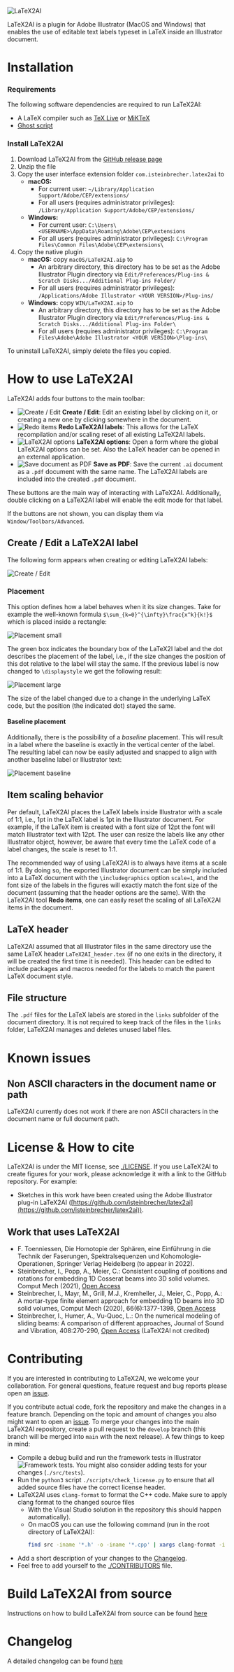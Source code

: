 ![LaTeX2AI](/doc/logo/logo_black.png?raw=true)

LaTeX2AI is a plugin for Adobe Illustrator (MacOS and Windows) that enables the use of editable text labels typeset in LaTeX inside an Illustrator document.

# Installation

### Requirements

The following software dependencies are required to run LaTeX2AI:

-   A LaTeX compiler such as [TeX Live](https://www.tug.org/texlive) or [MiKTeX](https://miktex.org)
-   [Ghost script](https://www.ghostscript.com)

### Install LaTeX2AI

1. Download LaTeX2AI from the [GitHub release page](https://github.com/isteinbrecher/latex2ai/releases)
1. Unzip the file
1. Copy the user interface extension folder `com.isteinbrecher.latex2ai` to
    - **macOS:**
        - For current user: `~/Library/Application Support/Adobe/CEP/extensions/`
        - For all users (requires administrator privileges): `/Library/Application Support/Adobe/CEP/extensions/`
    - **Windows:**
        - For current user: `C:\Users\<USERNAME>\AppData\Roaming\Adobe\CEP\extensions`
        - For all users (requires administrator privileges): `C:\Program Files\Common Files\Adobe\CEP\extensions\`
1. Copy the native plugin
    - **macOS:** copy `macOS/LaTeX2AI.aip` to
        - An arbitrary directory, this directory has to be set as the Adobe Illustrator Plugin directory via `Edit/Preferences/Plug-ins & Scratch Disks.../Additional Plug-ins Folder/`
        - For all users (requires administrator privileges): `/Applications/Adobe Illustrator <YOUR VERSION>/Plug-ins/`
    - **Windows:** copy `WIN/LaTeX2AI.aip` to
        - An arbitrary directory, this directory has to be set as the Adobe Illustrator Plugin directory via `Edit/Preferences/Plug-ins & Scratch Disks.../Additional Plug-ins Folder\`
        - For all users (requires administrator privileges): `C:\Program Files\Adobe\Adobe Illustrator <YOUR VERSION>\Plug-ins\`

To uninstall LaTeX2AI, simply delete the files you copied.

# How to use LaTeX2AI

LaTeX2AI adds four buttons to the main toolbar:

-   ![Create / Edit](/doc/images/tool_create.png?raw=true "Create / Edit") **Create / Edit**: Edit an existing label by clicking on it, or creating a new one by clicking somewhere in the document.
-   ![Redo items](/doc/images/tool_redo.png?raw=true "Redo labels") **Redo LaTeX2AI labels**: This allows for the LaTeX recompilation and/or scaling reset of all existing LaTeX2AI labels.
-   ![LaTeX2AI options](/doc/images/tool_options.png?raw=true "LaTeX2AI options") **LaTeX2AI options**: Open a form where the global LaTeX2AI options can be set. Also the LaTeX header can be opened in an external application.
-   ![Save document as PDF](/doc/images/tool_save_as_pdf.png?raw=true "Save document as PDF") **Save as PDF**: Save the current `.ai` document as a `.pdf` document with the same name. The LaTeX2AI labels are included into the created `.pdf` document.

These buttons are the main way of interacting with LaTeX2AI.
Additionally, double clicking on a LaTeX2AI label will enable the edit mode for that label.

If the buttons are not shown, you can display them via `Window/Toolbars/Advanced`.

## Create / Edit a LaTeX2AI label

The following form appears when creating or editing LaTeX2AI labels:

![Create / Edit](/doc/images/create_edit_ui.png?raw=true "The LaTeX2aI Create / Edit form")

### Placement

This option defines how a label behaves when it its size changes.
Take for example the well-known formula `$\sum_{k=0}^{\infty}\frac{x^k}{k!}$` which is placed inside a rectangle:

![Placement small](/doc/images/placement_small.png?raw=true)

The green box indicates the boundary box of the LaTeX2I label and the dot describes the placement of the label, i.e., if the size changes the position of this dot relative to the label will stay the same.
If the previous label is now changed to `\displaystyle` we get the following result:

![Placement large](/doc/images/placement_large.png?raw=true)

The size of the label changed due to a change in the underlying LaTeX code, but the position (the indicated dot) stayed the same.

#### Baseline placement

Additionally, there is the possibility of a _baseline_ placement.
This will result in a label where the baseline is exactly in the vertical center of the label.
The resulting label can now be easily adjusted and snapped to align with another baseline label or Illustrator text:

![Placement baseline](/doc/images/placement_baseline.png?raw=true)

## Item scaling behavior

Per default, LaTeX2AI places the LaTeX labels inside Illustrator with a scale of 1:1, i.e., 1pt in the LaTeX label is 1pt in the Illustrator document.
For example, if the LaTeX item is created with a font size of 12pt the font will match Illustrator text with 12pt.
The user can resize the labels like any other Illustrator object, however, be aware that every time the LaTeX code of a label changes, the scale is reset to 1:1.

The recommended way of using LaTeX2AI is to always have items at a scale of 1:1.
By doing so, the exported Illustrator document can be simply included into a LaTeX document with the `\includegraphics` option `scale=1`, and the font size of the labels in the figures will exactly match the font size of the document (assuming that the header options are the same).
With the LaTeX2AI tool **Redo items**, one can easily reset the scaling of all LaTeX2AI items in the document.

## LaTeX header

LaTeX2AI assumed that all Illustrator files in the same directory use the same LaTeX header `LaTeX2AI_header.tex` (if no one exits in the directory, it will be created the first time it is needed).
This header can be edited to include packages and macros needed for the labels to match the parent LaTeX document style.

## File structure

The `.pdf` files for the LaTeX labels are stored in the `links` subfolder of the document directory.
It is not required to keep track of the files in the `links` folder, LaTeX2AI manages and deletes unused label files.

# Known issues

## Non ASCII characters in the document name or path

LaTeX2AI currently does not work if there are non ASCII characters in the document name or full document path.

# License & How to cite

LaTeX2AI is under the MIT license, see [./LICENSE](LICENSE).
If you use LaTeX2AI to create figures for your work, please acknowledge it with a link to the GitHub repository.
For example:

-   Sketches in this work have been created using the Adobe Illustrator plug-in LaTeX2AI ([https://github.com/isteinbrecher/latex2ai](https://github.com/isteinbrecher/latex2ai)).

## Work that uses LaTeX2AI

-   F. Toenniessen, Die Homotopie der Sphären, eine Einführung in die Technik der Faserungen, Spektralsequenzen und Kohomologie-Operationen, Springer Verlag Heidelberg (to appear in 2022).
-   Steinbrecher, I., Popp, A., Meier, C.: Consistent coupling of positions and rotations for embedding 1D Cosserat beams into 3D solid volumes. Comput Mech (2021), [Open Access](https://doi.org/10.1007/s00466-021-02111-4)
-   Steinbrecher, I., Mayr, M., Grill, M.J., Kremheller, J., Meier, C., Popp, A.: A mortar-type finite element approach for embedding 1D beams into 3D solid volumes, Comput Mech (2020), 66(6):1377-1398, [Open Access](https://doi.org/10.1007/s00466-020-01907-0)
-   Steinbrecher, I., Humer, A., Vu-Quoc, L.: On the numerical modeling of sliding beams: A comparison of different approaches, Journal of Sound and Vibration, 408:270-290, [Open Access](https://doi.org/10.1016/j.jsv.2017.07.010) (LaTeX2AI not credited)

# Contributing

If you are interested in contributing to LaTeX2AI, we welcome your collaboration.
For general questions, feature request and bug reports please open an [issue](https://github.com/isteinbrecher/latex2ai/issues).

If you contribute actual code, fork the repository and make the changes in a feature branch.
Depending on the topic and amount of changes you also might want to open an [issue](https://github.com/isteinbrecher/latex2ai/issues).
To merge your changes into the main LaTeX2AI repository, create a pull request to the `develop` branch (this branch will be merged into `main` with the next release).
A few things to keep in mind:

-   Compile a debug build and run the framework tests in Illustrator ![Framework tests](/doc/images/tool_testing.png?raw=true "Framework tests").
    You might also consider adding tests for your changes (`./src/tests`).
-   Run the `python3` script `./scripts/check_license.py` to ensure that all added source files have the correct license header.
-   LaTeX2AI uses `clang-format` to format the C++ code.
    Make sure to apply clang format to the changed source files
    -   With the Visual Studio solution in the repository this should happen automatically).
    -   On macOS you can use the following command (run in the root directory of LaTeX2AI):
        ```bash
        find src -iname '*.h' -o -iname '*.cpp' | xargs clang-format -i
        ```
-   Add a short description of your changes to the [Changelog](#changelog).
-   Feel free to add yourself to the [./CONTRIBUTORS](CONTRIBUTORS) file.

# Build LaTeX2AI from source

Instructions on how to build LaTeX2AI from source can be found [here](doc/BUILD_FROM_SOURCE.md)

# Changelog

A detailed changelog can be found [here](doc/CHANGELOG.md)

